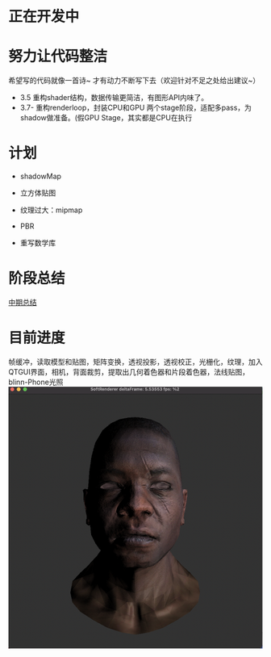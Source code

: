 # 正在开发中

# 努力让代码整洁
希望写的代码就像一首诗~ 才有动力不断写下去（欢迎针对不足之处给出建议~）
* 3.5 重构shader结构，数据传输更简洁，有图形API内味了。
* 3.7- 重构renderloop，封装CPU和GPU 两个stage阶段，适配多pass，为shadow做准备。(假GPU Stage，其实都是CPU在执行

# 计划

* shadowMap

* 立方体贴图

* 纹理过大：mipmap

* PBR

* 重写数学库

# 阶段总结

[中期总结](https://zhuanlan.zhihu.com/p/355347725)

# 目前进度

帧缓冲，读取模型和贴图，矩阵变换，透视投影，透视校正，光栅化，纹理，加入QTGUI界面，相机，背面裁剪，提取出几何着色器和片段着色器，法线贴图，blinn-Phone光照
![图片](https://github.com/LinRayx/softRenderer/blob/master/image/output1.png)


